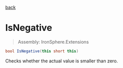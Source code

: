 ﻿

[back](/IronSphere.Extensions/types/ShortExtension)

# IsNegative

> Assembly: IronSphere.Extensions

```csharp
bool IsNegative(this short this)
```

Checks whether the actual value is smaller than zero.

 